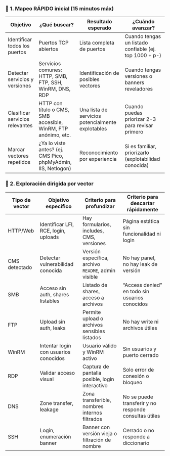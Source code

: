 ### 🧭 1. Mapeo RÁPIDO inicial (15 minutos máx)
| Objetivo                        | ¿Qué buscar?                                                   | Resultado esperado                                | ¿Cuándo avanzar?                                       |
| ------------------------------- | -------------------------------------------------------------- | ------------------------------------------------- | ------------------------------------------------------ |
| Identificar todos los puertos   | Puertos TCP abiertos                                           | Lista completa de puertos                         | Cuando tengas un listado confiable (ej. top 1000 + p-) |
| Detectar servicios y versiones  | Servicios comunes: HTTP, SMB, FTP, SSH, WinRM, DNS, RDP        | Identificación de posibles vectores               | Cuando tengas versiones o banners reveladores          |
| Clasificar servicios relevantes | HTTP con título o CMS, SMB accesible, WinRM, FTP anónimo, etc. | Una lista de servicios potencialmente explotables | Cuando puedas priorizar 2-3 para revisar primero       |
| Marcar vectores repetidos       | ¿Ya lo viste antes? (ej. CMS Pico, phpMyAdmin, IIS, Netlogon)  | Reconocimiento por experiencia                    | Si es familiar, priorizarlo (explotabilidad conocida)  |


### 🎯 2. Exploración dirigida por vector

| Tipo de vector | Objetivo específico                   | Criterio para profundizar                           | Criterio para descartar rápidamente                   |
| -------------- | ------------------------------------- | --------------------------------------------------- | ----------------------------------------------------- |
| HTTP/Web       | Identificar LFI, RCE, login, uploads  | Hay formularios, includes, CMS, versiones           | Página estática sin funcionalidad ni login            |
| CMS detectado  | Detectar vulnerabilidad conocida      | Versión específica, archivo `README`, admin visible | No hay panel, no hay leak de versión                  |
| SMB            | Acceso sin auth, shares listables     | Listado de shares, acceso a archivos                | “Access denied” en todo sin usuarios conocidos        |
| FTP            | Upload sin auth, leaks                | Permite upload o archivos sensibles listados        | No hay write ni archivos útiles                       |
| WinRM          | Intentar login con usuarios conocidos | Usuario válido y WinRM activo                       | Sin usuarios y puerto cerrado                         |
| RDP            | Validar acceso visual                 | Captura de pantalla posible, login interactivo      | Solo error de conexión o bloqueo                      |
| DNS            | Zone transfer, leakage                | Zona transferible, nombres internos filtrados       | No se puede transferir y no responde consultas útiles |
| SSH            | Login, enumeración banner             | Banner con versión vieja o filtración de nombre     | Cerrado o no responde a diccionario                   |


